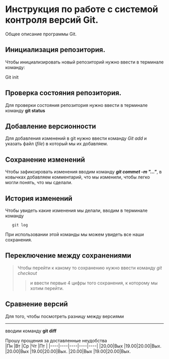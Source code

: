 # Инструкция по работе с системой контроля версий Git.

Общее описание программы Git.

## Инициализация репозитория. 

Чтобы инициализировать новый репозиторий нужно ввести в терминале команду:

  Git init
   

## Проверка состояния репозитория.

Для проверки состояния репозитория нужно ввести в терминале команду **git status**

## Добавление версионности

Для добавления изменений в git нужно ввести команду  *Git add* и указать файл (*file*) в который мы их добавляем.

## Сохранение изменений

Чтобы зафиксировать изменения вводим команду ***git commet -m "..."***, в ковычках добавляем комментарий, что мы изменили, чтобы легко могли понять, что мы сделали.   

## История изменений

Чтобы увидеть какие изменения мы делали, вводим в терминале команду  

       git log

 При использовании этой команды мы можем увидеть все наши сохранения.                         

## Переключение между сохранениями

>Чтобы перейти к какому то сохранению нужно ввести команду *git checkout* 
>>и ввести первые 4 цифры того сохранения, к которому мы хотим перейти. 
## Сравнение версий

Для того, чтобы посмотреть разницу между версиями
***
вводим команду **git diff**

Прошу прощения за доставленные неудобства  
|Пн  |Вт  |Ср  |Чт  |Пт  |
|----|----|----|----|----|
|20.00|Вых |19.00|20.00|Вых.
|20.00|Вых |19.00|20.00|Вых.
 |20.00|Вых |19.00|20.00|Вых.                  